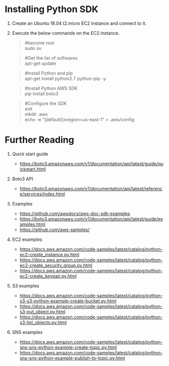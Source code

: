 # Installing Python SDK

1. Create an Ubuntu 18.04 t2.micro EC2 instance and connect to it.

1. Execute the below commands on the EC2 instance.
    >#become root\
    >sudo su

    >#Get the list of softwares\
    >apt-get update

    >#Install Python and pip\
    >apt-get install python2.7 python-pip -y

    >#Install Python AWS SDK\
    >pip install boto3

    >#Configure the SDK\
    >exit\
    >mkdir .aws\
    >echo -e "[default]\nregion=us-east-1" > .aws/config

# Further Reading

1. Quick start guide
    - https://boto3.amazonaws.com/v1/documentation/api/latest/guide/quickstart.html

1. Boto3 API
    - https://boto3.amazonaws.com/v1/documentation/api/latest/reference/services/index.html

1. Examples
    - https://github.com/awsdocs/aws-doc-sdk-examples
    - https://boto3.amazonaws.com/v1/documentation/api/latest/guide/examples.html
    - https://github.com/aws-samples/

1. EC2 examples
    - https://docs.aws.amazon.com/code-samples/latest/catalog/python-ec2-create_instance.py.html
    - https://docs.aws.amazon.com/code-samples/latest/catalog/python-ec2-create_security_group.py.html
    - https://docs.aws.amazon.com/code-samples/latest/catalog/python-ec2-create_keypair.py.html

1. S3 examples
    - https://docs.aws.amazon.com/code-samples/latest/catalog/python-s3-s3-python-example-create-bucket.py.html
    - https://docs.aws.amazon.com/code-samples/latest/catalog/python-s3-put_object.py.html
    - https://docs.aws.amazon.com/code-samples/latest/catalog/python-s3-list_objects.py.html

1. SNS examples
    - https://docs.aws.amazon.com/code-samples/latest/catalog/python-sns-sns-python-example-create-topic.py.html
    - https://docs.aws.amazon.com/code-samples/latest/catalog/python-sns-sns-python-example-publish-to-topic.py.html